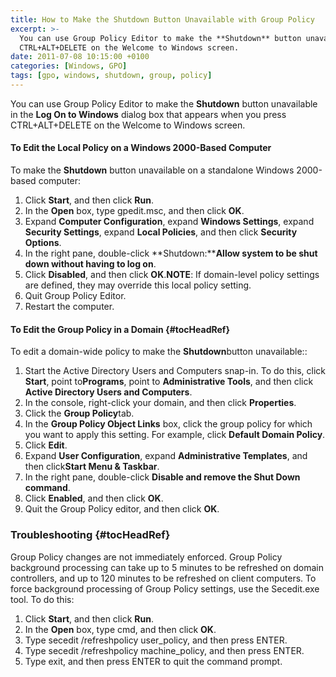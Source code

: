 ```yaml
---
title: How to Make the Shutdown Button Unavailable with Group Policy
excerpt: >-
  You can use Group Policy Editor to make the **Shutdown** button unavailable in the **Log On to Windows** dialog box that appears when you press
  CTRL+ALT+DELETE on the Welcome to Windows screen.
date: 2011-07-08 10:15:00 +0100
categories: [Windows, GPO]
tags: [gpo, windows, shutdown, group, policy]
---
```

You can use Group Policy Editor to make the **Shutdown** button unavailable in the **Log On to Windows** dialog box that appears when you press
CTRL+ALT+DELETE on the Welcome to Windows screen.

#### To Edit the Local Policy on a Windows 2000-Based Computer

To
make the **Shutdown** button unavailable on a standalone Windows
2000-based computer:

  1. Click **Start**,
    and then click **Run**.
  2. In the **Open** box, type gpedit.msc, and then click **OK**.
  3. Expand **Computer
    Configuration**, expand **Windows Settings**, expand **Security
    Settings**, expand **Local Policies**, and then click **Security
    Options**.
  4. In the right pane, double-click **Shutdown:****Allow
    system to be shut down without having to log on**.
  5. Click **Disabled**, and then click **OK**.**NOTE**: If domain-level policy settings are
    defined, they may override this local policy setting.
  6. Quit Group Policy Editor.
  7. Restart the computer.

#### To Edit the Group Policy in a Domain {#tocHeadRef}

To edit a domain-wide
policy to make the **Shutdown**button unavailable::

  1. Start the Active Directory Users and
    Computers snap-in. To do this, click **Start**, point to**Programs**, point to **Administrative Tools**, and then click **Active Directory Users and Computers**.
  2. In the console, right-click your domain, and
    then click **Properties**.
  3. Click the **Group
    Policy**tab.
  4. In the **Group Policy Object Links** box, click the group policy for which you
    want to apply this setting. For example, click **Default
    Domain Policy**.
  5. Click **Edit**.
  6. Expand **User
    Configuration**, expand **Administrative Templates**, and then click**Start Menu & Taskbar**.
  7. In the right pane, double-click **Disable and remove the Shut Down command**.
  8. Click **Enabled**, and then click **OK**.
  9. Quit the Group Policy editor, and then
    click **OK**.

### Troubleshooting {#tocHeadRef}

Group Policy changes are not immediately
enforced. Group Policy background processing can take up to 5 minutes to be
refreshed on domain controllers, and up to 120 minutes to be refreshed on client
computers. To force background processing of Group Policy settings, use the
Secedit.exe tool. To do this:

  1. Click **Start**,
    and then click **Run**.
  2. In the **Open** box, type cmd, and then click **OK**.
  3. Type secedit /refreshpolicy user_policy, and then press ENTER.
  4. Type secedit /refreshpolicy machine_policy, and then press
    ENTER.
  5. Type exit, and then press ENTER to quit the command prompt.
